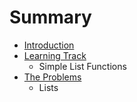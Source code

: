# Summary

* [Introduction](README.md)
* [Learning Track](learning_track.md)
   * Simple List Functions
* [The Problems](the_problems.md)
   * Lists

